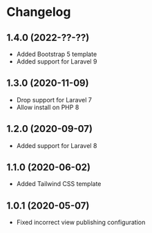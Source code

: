 # Changelog

## 1.4.0 (2022-??-??)

- Added Bootstrap 5 template
- Added support for Laravel 9

## 1.3.0 (2020-11-09)

- Drop support for Laravel 7
- Allow install on PHP 8

## 1.2.0 (2020-09-07)

- Added support for Laravel 8

## 1.1.0 (2020-06-02)

- Added Tailwind CSS template

## 1.0.1 (2020-05-07)

- Fixed incorrect view publishing configuration

